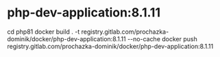 # php-dev-application:8.1.11
cd php81
docker build . -t registry.gitlab.com/prochazka-dominik/docker/php-dev-application:8.1.11 --no-cache
docker push registry.gitlab.com/prochazka-dominik/docker/php-dev-application:8.1.11

